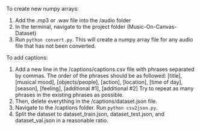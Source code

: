To create new numpy arrays:

1. Add the .mp3 or .wav file into the /audio folder
2. In the terminal, navigate to the project folder (Music-On-Canvas-Dataset)
3. Run `python convert.py`. This will create a numpy array file for any audio file that has not been converted.

To add captions:

1. Add a new line in the /captions/captions.csv file with phrases separated by commas.
   The order of the phrases should be as followed:
   [title], [musical mood], [objects/people], [action], [location], [time of day], [season], [feeling], [additional #1], [additional #2]
   Try to repeat as many phrases in the existing phrases as possible.
2. Then, delete everything in the /captions/dataset.json file.
3. Navigate to the /captions folder. Run `python csv2json.py`.
4. Split the dataset to dataset_train.json, dataset_test.json, and dataset_val.json
   in a reasonable ratio.
